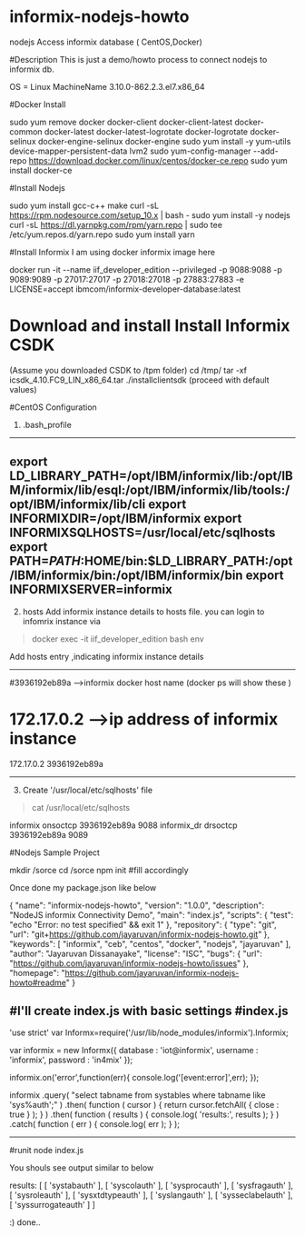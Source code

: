 # informix-nodejs-howto

nodejs  Access informix database ( CentOS,Docker)

#Description
This is just a demo/howto process to connect nodejs to informix db.


OS = Linux MachineName 3.10.0-862.2.3.el7.x86_64

#Docker Install

sudo yum remove docker docker-client docker-client-latest docker-common docker-latest docker-latest-logrotate docker-logrotate  docker-selinux docker-engine-selinux  docker-engine
sudo yum install -y yum-utils device-mapper-persistent-data  lvm2
sudo yum-config-manager --add-repo  https://download.docker.com/linux/centos/docker-ce.repo
sudo yum install docker-ce


#Install Nodejs

sudo yum install gcc-c++ make
curl -sL https://rpm.nodesource.com/setup_10.x | bash -
sudo yum install -y nodejs
curl -sL https://dl.yarnpkg.com/rpm/yarn.repo | sudo tee /etc/yum.repos.d/yarn.repo
sudo yum install yarn

#Install Informix
I am using docker informix image here

docker run -it --name iif_developer_edition --privileged -p 9088:9088 -p 9089:9089 -p 27017:27017 -p 27018:27018 -p 27883:27883 -e LICENSE=accept ibmcom/informix-developer-database:latest


# Download and install  Install Informix CSDK 
(Assume you downloaded CSDK to /tpm folder)
cd /tmp/
tar -xf icsdk_4.10.FC9_LIN_x86_64.tar 
./installclientsdk 
(proceed with default values)


#CentOS Configuration
1. .bash_profile
----------------------

export LD_LIBRARY_PATH=/opt/IBM/informix/lib:/opt/IBM/informix/lib/esql:/opt/IBM/informix/lib/tools:/opt/IBM/informix/lib/cli
export INFORMIXDIR=/opt/IBM/informix
export INFORMIXSQLHOSTS=/usr/local/etc/sqlhosts
export PATH=$PATH:$HOME/bin:$LD_LIBRARY_PATH:/opt/IBM/informix/bin:/opt/IBM/informix/bin
export INFORMIXSERVER=informix
-----------------------

2. hosts
Add informix instance details to hosts file.
you can login to infomrix instance via

>docker exec -it iif_developer_edition bash
>env

Add hosts entry ,indicating informix instance details

-----------------------
#3936192eb89a -->informix docker host name (docker ps will show these )
# 172.17.0.2  -->ip address of informix instance

172.17.0.2 3936192eb89a

------------------------

3. Create '/usr/local/etc/sqlhosts' file

>cat /usr/local/etc/sqlhosts

informix        onsoctcp        3936192eb89a         9088
informix_dr     drsoctcp        3936192eb89a         9089




#Nodejs Sample Project

mkdir /sorce
cd /sorce
npm init 
#fill accordingly

Once done my package.json like below

{
  "name": "informix-nodejs-howto",
  "version": "1.0.0",
  "description": "NodeJS informix Connectivity Demo",
  "main": "index.js",
  "scripts": {
    "test": "echo \"Error: no test specified\" && exit 1"
  },
  "repository": {
    "type": "git",
    "url": "git+https://github.com/jayaruvan/informix-nodejs-howto.git"
  },
  "keywords": [
    "informix",
    "ceb",
    "centos",
    "docker",
    "nodejs",
    "jayaruvan"
  ],
  "author": "Jayaruvan Dissanayake",
  "license": "ISC",
  "bugs": {
    "url": "https://github.com/jayaruvan/informix-nodejs-howto/issues"
  },
  "homepage": "https://github.com/jayaruvan/informix-nodejs-howto#readme"
}


#I'll create index.js with basic settings
#index.js
---
'use strict'
var Informx=require('/usr/lib/node_modules/informix').Informix;

var informix = new Informx({
  database : 'iot@informix',
  username : 'informix',
  password : 'in4mix'
});
 
informix.on('error',function(err){
	console.log('[event:error]',err);
});

informix
  .query( "select tabname from systables where tabname like 'sys%auth';" )
  .then( function ( cursor ) {
    return cursor.fetchAll( { close : true } );
  } )
  .then( function ( results ) {
    console.log( 'results:', results );
  } )
  .catch( function ( err ) {
    console.log( err );
  } );	
  
-----

#runit
node index.js

You shouls see output similar to below

results: [ [ 'systabauth' ],
  [ 'syscolauth' ],
  [ 'sysprocauth' ],
  [ 'sysfragauth' ],
  [ 'sysroleauth' ],
  [ 'sysxtdtypeauth' ],
  [ 'syslangauth' ],
  [ 'sysseclabelauth' ],
  [ 'syssurrogateauth' ] ]
  
  
:) done..

  
  




